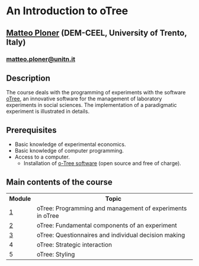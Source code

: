 # An Introduction to oTree

## <a href="https://matteoploner.eco.unitn.it/" target="blank"> Matteo Ploner</a> (DEM-CEEL, University of Trento, Italy)
### matteo.ploner@unitn.it

## Description

The course deals with the programming of experiments with the software [oTree](https://www.otree.org/), an innovative software for the management of laboratory experiments in social sciences. The implementation of a paradigmatic experiment is illustrated in details.

## Prerequisites

- Basic knowledge of experimental economics.
- Basic knowledge of computer programming.
- Access to a computer.
  - Installation of [o-Tree software](https://www.otree.org/) (open source and free of charge).

## Main contents of the course

<table >
  <tr>
    <th >Module</th>
    <th>Topic</th>
  </tr>
   <tr>
     <td ><a href="http://htmlpreview.github.io/?https://github.com/ploteo/oTree-course/blob/main/1/PRINTOUT.html" target="_blank">1</a></td>
    <td>oTree: Programming and management of experiments in oTree</td>
  </tr> 
     <tr>
       <td ><a href="http://htmlpreview.github.io/?https://github.com/ploteo/oTree-course/blob/main/2/PRINTOUT.html" target="_blank">2</a></td>
    <td>oTree: Fundamental components of an experiment</td>
  </tr> 
    </tr> 
     <tr>
    <td ><a href="http://htmlpreview.github.io/?https://github.com/ploteo/oTree-course/blob/main/3/PRINTOUT.html" target="_blank">3</a></td>
    <td>oTree: Questionnaires and individual decision making</td>
  </tr> 
     <tr>
    <td >4</td>
    <td>oTree: Strategic interaction</td>
  </tr> 
      <tr>
    <td >5</td>
    <td>oTree: Styling</td>
  </tr>  
</table>

